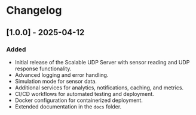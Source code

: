 # Changelog

## [1.0.0] - 2025-04-12
### Added
- Initial release of the Scalable UDP Server with sensor reading and UDP response functionality.
- Advanced logging and error handling.
- Simulation mode for sensor data.
- Additional services for analytics, notifications, caching, and metrics.
- CI/CD workflows for automated testing and deployment.
- Docker configuration for containerized deployment.
- Extended documentation in the `docs` folder.
